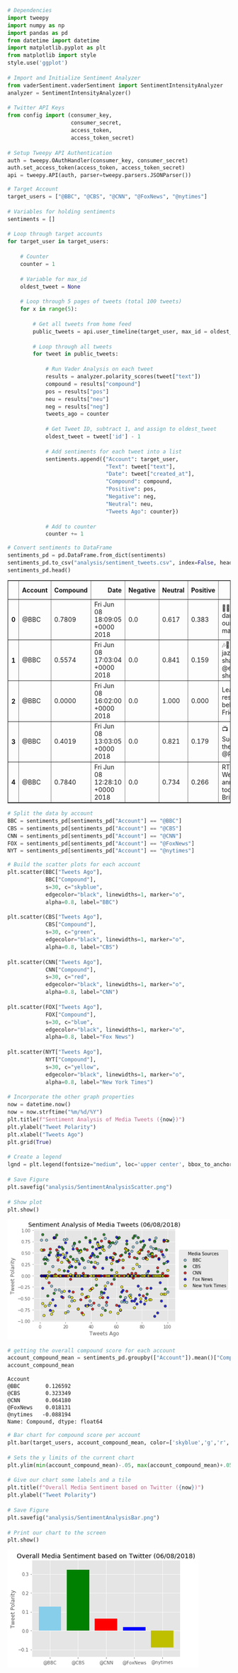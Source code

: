 

```python
# Dependencies
import tweepy
import numpy as np
import pandas as pd
from datetime import datetime
import matplotlib.pyplot as plt
from matplotlib import style
style.use('ggplot')

# Import and Initialize Sentiment Analyzer
from vaderSentiment.vaderSentiment import SentimentIntensityAnalyzer
analyzer = SentimentIntensityAnalyzer()

# Twitter API Keys
from config import (consumer_key, 
                    consumer_secret, 
                    access_token, 
                    access_token_secret)

# Setup Tweepy API Authentication
auth = tweepy.OAuthHandler(consumer_key, consumer_secret)
auth.set_access_token(access_token, access_token_secret)
api = tweepy.API(auth, parser=tweepy.parsers.JSONParser())
```


```python
# Target Account
target_users = ["@BBC", "@CBS", "@CNN", "@FoxNews", "@nytimes"]

# Variables for holding sentiments
sentiments = []

# Loop through target accounts
for target_user in target_users:
    
    # Counter
    counter = 1
    
    # Variable for max_id
    oldest_tweet = None
    
    # Loop through 5 pages of tweets (total 100 tweets)
    for x in range(5):

        # Get all tweets from home feed
        public_tweets = api.user_timeline(target_user, max_id = oldest_tweet)

        # Loop through all tweets 
        for tweet in public_tweets:

            # Run Vader Analysis on each tweet
            results = analyzer.polarity_scores(tweet["text"])
            compound = results["compound"]
            pos = results["pos"]
            neu = results["neu"]
            neg = results["neg"]
            tweets_ago = counter
        
            # Get Tweet ID, subtract 1, and assign to oldest_tweet
            oldest_tweet = tweet['id'] - 1

            # Add sentiments for each tweet into a list
            sentiments.append({"Account": target_user,
                               "Text": tweet["text"],
                               "Date": tweet["created_at"],
                               "Compound": compound,
                               "Positive": pos,
                               "Negative": neg,
                               "Neutral": neu,
                               "Tweets Ago": counter})
        
            # Add to counter 
            counter += 1
```


```python
# Convert sentiments to DataFrame
sentiments_pd = pd.DataFrame.from_dict(sentiments)
sentiments_pd.to_csv("analysis/sentiment_tweets.csv", index=False, header=True)
sentiments_pd.head()
```




<div>
<style scoped>
    .dataframe tbody tr th:only-of-type {
        vertical-align: middle;
    }

    .dataframe tbody tr th {
        vertical-align: top;
    }

    .dataframe thead th {
        text-align: right;
    }
</style>
<table border="1" class="dataframe">
  <thead>
    <tr style="text-align: right;">
      <th></th>
      <th>Account</th>
      <th>Compound</th>
      <th>Date</th>
      <th>Negative</th>
      <th>Neutral</th>
      <th>Positive</th>
      <th>Text</th>
      <th>Tweets Ago</th>
    </tr>
  </thead>
  <tbody>
    <tr>
      <th>0</th>
      <td>@BBC</td>
      <td>0.7809</td>
      <td>Fri Jun 08 18:09:05 +0000 2018</td>
      <td>0.0</td>
      <td>0.617</td>
      <td>0.383</td>
      <td>💃🕺 Why does dancing with our friends make us f...</td>
      <td>1</td>
    </tr>
    <tr>
      <th>1</th>
      <td>@BBC</td>
      <td>0.5574</td>
      <td>Fri Jun 08 17:03:04 +0000 2018</td>
      <td>0.0</td>
      <td>0.841</td>
      <td>0.159</td>
      <td>🎶🦈🚀🚗 From jazz-loving sharks to @elonmusk shoo...</td>
      <td>2</td>
    </tr>
    <tr>
      <th>2</th>
      <td>@BBC</td>
      <td>0.0000</td>
      <td>Fri Jun 08 16:02:00 +0000 2018</td>
      <td>0.0</td>
      <td>1.000</td>
      <td>0.000</td>
      <td>Leaving your responsibilities behind on a Frid...</td>
      <td>3</td>
    </tr>
    <tr>
      <th>3</th>
      <td>@BBC</td>
      <td>0.4019</td>
      <td>Fri Jun 08 13:03:05 +0000 2018</td>
      <td>0.0</td>
      <td>0.821</td>
      <td>0.179</td>
      <td>📺 From drama Succession to the return of @Pold...</td>
      <td>4</td>
    </tr>
    <tr>
      <th>4</th>
      <td>@BBC</td>
      <td>0.7840</td>
      <td>Fri Jun 08 12:28:10 +0000 2018</td>
      <td>0.0</td>
      <td>0.734</td>
      <td>0.266</td>
      <td>RT @bbcouch: We can announce today that Britai...</td>
      <td>5</td>
    </tr>
  </tbody>
</table>
</div>




```python
# Split the data by account
BBC = sentiments_pd[sentiments_pd["Account"] == "@BBC"]
CBS = sentiments_pd[sentiments_pd["Account"] == "@CBS"]
CNN = sentiments_pd[sentiments_pd["Account"] == "@CNN"]
FOX = sentiments_pd[sentiments_pd["Account"] == "@FoxNews"]
NYT = sentiments_pd[sentiments_pd["Account"] == "@nytimes"]
```


```python
# Build the scatter plots for each account
plt.scatter(BBC["Tweets Ago"], 
            BBC["Compound"], 
            s=30, c="skyblue", 
            edgecolor="black", linewidths=1, marker="o", 
            alpha=0.8, label="BBC")

plt.scatter(CBS["Tweets Ago"], 
            CBS["Compound"], 
            s=30, c="green", 
            edgecolor="black", linewidths=1, marker="o", 
            alpha=0.8, label="CBS")

plt.scatter(CNN["Tweets Ago"], 
            CNN["Compound"], 
            s=30, c="red", 
            edgecolor="black", linewidths=1, marker="o", 
            alpha=0.8, label="CNN")

plt.scatter(FOX["Tweets Ago"], 
            FOX["Compound"], 
            s=30, c="blue", 
            edgecolor="black", linewidths=1, marker="o", 
            alpha=0.8, label="Fox News")

plt.scatter(NYT["Tweets Ago"], 
            NYT["Compound"], 
            s=30, c="yellow", 
            edgecolor="black", linewidths=1, marker="o", 
            alpha=0.8, label="New York Times")

# Incorporate the other graph properties
now = datetime.now()
now = now.strftime("%m/%d/%Y")
plt.title(f"Sentiment Analysis of Media Tweets ({now})")
plt.ylabel("Tweet Polarity")
plt.xlabel("Tweets Ago")
plt.grid(True)

# Create a legend
lgnd = plt.legend(fontsize="medium", loc='upper center', bbox_to_anchor=(1.2, 0.8), title="Media Sources")

# Save Figure
plt.savefig("analysis/SentimentAnalysisScatter.png")

# Show plot
plt.show()
```


![png](output_4_0.png)



```python
# getting the overall compound score for each account
account_compound_mean = sentiments_pd.groupby(["Account"]).mean()["Compound"]
account_compound_mean
```




    Account
    @BBC        0.126592
    @CBS        0.323349
    @CNN        0.064180
    @FoxNews    0.018131
    @nytimes   -0.088194
    Name: Compound, dtype: float64




```python
# Bar chart for compound score per account
plt.bar(target_users, account_compound_mean, color=['skyblue','g','r','b','y'], alpha=1, align="center")

# Sets the y limits of the current chart
plt.ylim(min(account_compound_mean)-.05, max(account_compound_mean)+.05)

# Give our chart some labels and a tile
plt.title(f"Overall Media Sentiment based on Twitter ({now})")
plt.ylabel("Tweet Polarity")

# Save Figure
plt.savefig("analysis/SentimentAnalysisBar.png")

# Print our chart to the screen
plt.show()
```


![png](output_6_0.png)

